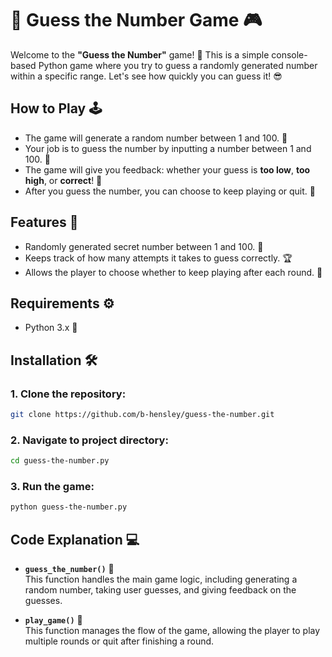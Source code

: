 # 🎯 Guess the Number Game 🎮

Welcome to the **"Guess the Number"** game! 🎉 This is a simple console-based Python game where you try to guess a randomly generated number within a specific range. Let's see how quickly you can guess it! 😎

## How to Play 🕹️

- The game will generate a random number between 1 and 100. 🔢
- Your job is to guess the number by inputting a number between 1 and 100. 🧠
- The game will give you feedback: whether your guess is **too low**, **too high**, or **correct**! 🎯
- After you guess the number, you can choose to keep playing or quit. 🤔

## Features 🚀

- Randomly generated secret number between 1 and 100. 🎲
- Keeps track of how many attempts it takes to guess correctly. 🏆
- Allows the player to choose whether to keep playing after each round. 🔁

## Requirements ⚙️

- Python 3.x 🐍

## Installation 🛠️

### 1. Clone the repository:

   ```bash
   git clone https://github.com/b-hensley/guess-the-number.git
   ```
### 2. Navigate to project directory:
   ```bash
   cd guess-the-number.py
   ```
### 3. Run the game:
   ```bash
   python guess-the-number.py
   ```

## Code Explanation 💻

- **`guess_the_number()`** 🎯  
  This function handles the main game logic, including generating a random number, taking user guesses, and giving feedback on the guesses.

- **`play_game()`** 🔄  
  This function manages the flow of the game, allowing the player to play multiple rounds or quit after finishing a round.
